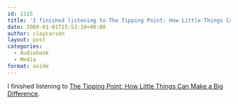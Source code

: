 ```yaml
---
id: 1115
title: 'I finished listening to The Tipping Point: How Little Things Can Make a Big Difference'
date: 2000-01-01T15:53:10+00:00
author: claycarson
layout: post
categories: 
  - Audiobook
  - Media
format: aside
---
```

I finished listening to [The Tipping Point: How Little Things Can Make a Big Difference](http://amazon.com/exec/obidos/ASIN/0316346624/claycarson0c-20).<!--more-->